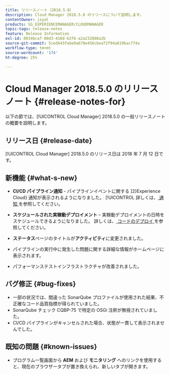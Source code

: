 ```yaml
---
title: リリースノート（2018.5.0）
description: Cloud Manager 2018.5.0 のリリースについて説明します。
contentOwner: jsyal
products: SG_EXPERIENCEMANAGER/CLOUDMANAGER
topic-tags: release-notes
feature: Release Information
exl-id: 0034bcaf-00d3-410d-b2f6-a2a232888a2b
source-git-commit: 5ced643fabe0a670e456cbea72f9da8196ac774a
workflow-type: tm+mt
source-wordcount: '174'
ht-degree: 25%

---
```


# Cloud Manager 2018.5.0 のリリースノート {#release-notes-for}

以下の節では、[!UICONTROL Cloud Manager] 2018.5.0 の一般リリースノートの概要を説明します。

## リリース日 {#release-date}

[!UICONTROL Cloud Manager] 2018.5.0 のリリース日は 2018 年 7 月 12 日です。

## 新機能 {#what-s-new}

* **CI/CD パイプライン通知** - パイプラインイベントに関する ]2}Experience Cloud} 通知が表示されるようになりました。 [!UICONTROL 詳しくは、[ 通知 ](/help/using/notifications.md) を参照してください。

* **スケジュールされた実稼動デプロイメント** – 実稼動デプロイメントの日時をスケジュールできるようになりました。 詳しくは、[ コードのデプロイ ](/help/using/code-deployment.md) を参照してください。

* **ステータス**&#x200B;ページのタイトルが&#x200B;**アクティビティ**&#x200B;に変更されました。

* パイプラインの実行中に発生した問題に関する詳細な情報がホームページに表示されます。
* パフォーマンステストインフラストラクチャが改善されました。

## バグ修正 {#bug-fixes}

* 一部の状況では、間違った SonarQube プロファイルが使用された結果、不正確なコード品質指標が得られていました。
* SonarQube チェック CQBP-75 で特定の OSGi 注釈が無視されていました。
* CI/CD パイプラインがキャンセルされた場合、状態が一貫して表示されませんでした。

## 既知の問題 {#known-issues}

* プログラム一覧画面から **AEM** および **モニタリング** へのリンクを使用すると、現在のブラウザータブが置き換えられ、新しいタブが開きます。
